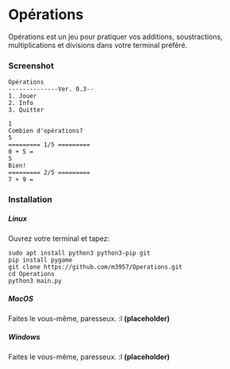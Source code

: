 # Opérations
Opérations est  un jeu pour pratiquer vos additions, soustractions, multiplications et divisions dans votre terminal préféré.
### Screenshot

    Opérations
    --------------Ver. 0.3--
    1. Jouer
    2. Info
    3. Quitter

    1
    Combien d'opérations? 
    5
    ========= 1/5 =========
    0 + 5 = 
    5
    Bien!
    ========= 2/5 =========
    7 + 9 = 


### Installation
##### Linux
Ouvrez votre terminal et tapez:

    sudo apt install python3 python3-pip git
    pip install pygame
    git clone https://github.com/m3957/Operations.git
    cd Operations
    python3 main.py
##### MacOS
Faites le vous-même, paresseux. :l **(placeholder)**
##### Windows
Faites le vous-même, paresseux. :l **(placeholder)**
